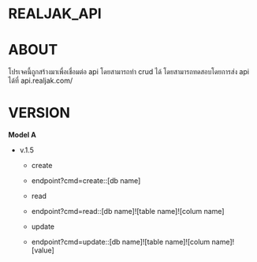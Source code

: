 # REALJAK_API

# ABOUT
โปรเจคนี้ถูกสร้างมาเพื่อเชื่อมต่อ api โดยสามารถทำ crud ได้ โดยสามารถทดสอบโดยการส่ง api ได้ที่ api.realjak.com/

# VERSION
**Model A**
- v.1.5
  - create
  - endpoint?cmd=create::[db name]

  - read
  - endpoint?cmd=read::[db name]![table name]![colum name]

  - update
  - endpoint?cmd=update::[db name]![table name]![colum name]![value]


